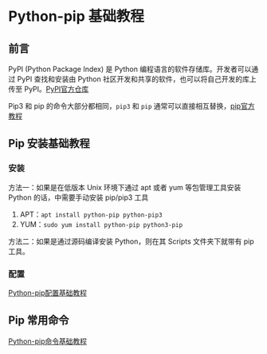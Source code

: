 # Python-pip 基础教程

## 前言

PyPI (Python Package Index) 是 Python 编程语言的软件存储库。开发者可以通过 PyPI 查找和安装由 Python 社区开发和共享的软件，也可以将自己开发的库上传至 PyPI。[PyPI官方仓库](https://pypi.org/)

Pip3 和 pip 的命令大部分都相同，`pip3` 和 `pip` 通常可以直接相互替换，[pip官方教程](https://pip.pypa.io/en/stable/user_guide/#user-guide)

## Pip 安装基础教程

### 安装

方法一：如果是在低版本 Unix 环境下通过 apt 或者 yum 等包管理工具安装 Python 的话，中需要手动安装 pip/pip3 工具
1. APT：`apt install python-pip python-pip3`
2. YUM：`sudo yum install python-pip python3-pip`

方法二：如果是通过源码编译安装 Python，则在其 Scripts 文件夹下就带有 pip 工具。

### 配置

[Python-pip配置基础教程](work/programming/Python/CLI/Python-pip配置基础教程.md)



## Pip 常用命令

[Python-pip命令基础教程](work/programming/Python/CLI/Python-pip命令基础教程.md)
